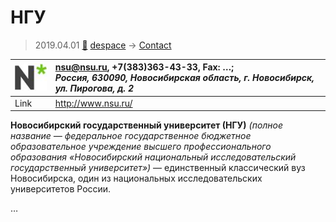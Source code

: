 # НГУ
> 2019.04.01 [🚀](../index/index.md) [despace](index.md) → [Contact](contact.md)

|[![](f/contact/n/nsu_logo1_thumb.jpg)](f/contact/n/nsu_logo1.png)|<nsu@nsu.ru>, +7(383)363-43-33, Fax: …;<br> *Россия, 630090, Новосибирская область, г. Новосибирск, ул. Пирогова, д. 2*|
|:--|:--|
|Link|<http://www.nsu.ru/>|

**Новосибирский государственный университет (НГУ)** *(полное название — федеральное государственное бюджетное образовательное учреждение высшего профессионального образования «Новосибирский национальный исследовательский государственный университет»)* — единственный классический вуз Новосибирска, один из национальных исследовательских университетов России.


<p style="page-break-after:always"> </p>

…
